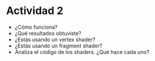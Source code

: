 # Actividad 2 

- ¿Cómo funciona?
- ¿Qué resultados obtuviste?
- ¿Estás usando un vertex shader?
- ¿Estás usando un fragment shader?
- Analiza el código de los shaders. ¿Qué hace cada uno?